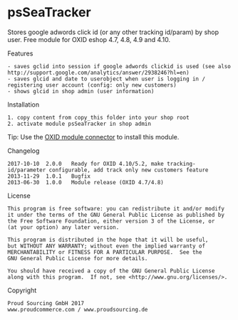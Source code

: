 psSeaTracker
============

Stores google adwords click id (or any other tracking id/param) by shop user.
Free module for OXID eshop 4.7, 4.8, 4.9 and 4.10.


Features

	- saves gclid into session if google adwords clickid is used (see also http://support.google.com/analytics/answer/2938246?hl=en)
	- saves glcid and date to userobject when user is logging in / registering user account (config: only new customers)
	- shows glcid in shop admin (user information)


Installation

	1. copy content from copy_this folder into your shop root
	2. activate module psSeaTracker in shop admin

Tip: Use the [OXID module connector](https://github.com/OXIDprojects/OXID-Module-Connector) to install this module.


Changelog

	2017-10-10	2.0.0	Ready for OXID 4.10/5.2, make tracking-id/parameter configurable, add track only new customers feature
	2013-11-29	1.0.1	Bugfix
	2013-06-30	1.0.0	Module release (OXID 4.7/4.8)
	
	
License

    This program is free software: you can redistribute it and/or modify
    it under the terms of the GNU General Public License as published by
    the Free Software Foundation, either version 3 of the License, or
    (at your option) any later version.

    This program is distributed in the hope that it will be useful,
    but WITHOUT ANY WARRANTY; without even the implied warranty of
    MERCHANTABILITY or FITNESS FOR A PARTICULAR PURPOSE.  See the
    GNU General Public License for more details.

    You should have received a copy of the GNU General Public License
    along with this program.  If not, see <http://www.gnu.org/licenses/>.
    

Copyright

	Proud Sourcing GmbH 2017
	www.proudcommerce.com / www.proudsourcing.de
